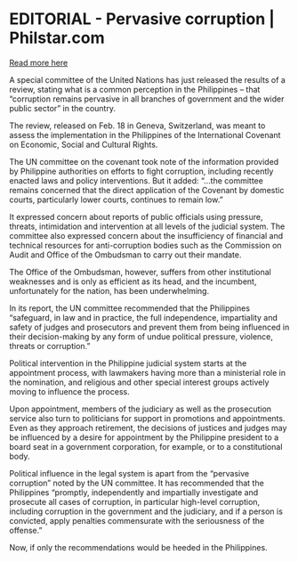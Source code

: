 # EDITORIAL - Pervasive corruption | Philstar.com

[Read more here](https://www.philstar.com/opinion/2025/03/06/2426177/editorial-pervasive-corruption)

A special committee of the United Nations has just released the results of a review, stating what is a common perception in the Philippines – that “corruption remains pervasive in all branches of government and the wider public sector” in the country.

The review, released on Feb. 18 in Geneva, Switzerland, was meant to assess the implementation in the Philippines of the International Covenant on Economic, Social and Cultural Rights.

The UN committee on the covenant took note of the information provided by Philippine authorities on efforts to fight corruption, including recently enacted laws and policy interventions. But it added: “…the committee remains concerned that the direct application of the Covenant by domestic courts, particularly lower courts, continues to remain low.”

It expressed concern about reports of public officials using pressure, threats, intimidation and intervention at all levels of the judicial system. The committee also expressed concern about the insufficiency of financial and technical resources for anti-corruption bodies such as the Commission on Audit and Office of the Ombudsman to carry out their mandate.

The Office of the Ombudsman, however, suffers from other institutional weaknesses and is only as efficient as its head, and the incumbent, unfortunately for the nation, has been underwhelming.

In its report, the UN committee recommended that the Philippines “safeguard, in law and in practice, the full independence, impartiality and safety of judges and prosecutors and prevent them from being influenced in their decision-making by any form of undue political pressure, violence, threats or corruption.”

Political intervention in the Philippine judicial system starts at the appointment process, with lawmakers having more than a ministerial role in the nomination, and religious and other special interest groups actively moving to influence the process.

Upon appointment, members of the judiciary as well as the prosecution service also turn to politicians for support in promotions and appointments. Even as they approach retirement, the decisions of justices and judges may be influenced by a desire for appointment by the Philippine president to a board seat in a government corporation, for example, or to a constitutional body.

Political influence in the legal system is apart from the “pervasive corruption” noted by the UN committee. It has recommended that the Philippines “promptly, independently and impartially investigate and prosecute all cases of corruption, in particular high-level corruption, including corruption in the government and the judiciary, and if a person is convicted, apply penalties commensurate with the seriousness of the offense.”

Now, if only the recommendations would be heeded in the Philippines.